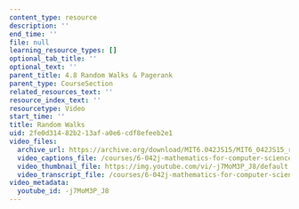 ```yaml
---
content_type: resource
description: ''
end_time: ''
file: null
learning_resource_types: []
optional_tab_title: ''
optional_text: ''
parent_title: 4.8 Random Walks & Pagerank
parent_type: CourseSection
related_resources_text: ''
resource_index_text: ''
resourcetype: Video
start_time: ''
title: Random Walks
uid: 2fe0d314-82b2-13af-a0e6-cdf8efeeb2e1
video_files:
  archive_url: https://archive.org/download/MIT6.042JS15/MIT6_042JS15_random_walks_ipod.mp4
  video_captions_file: /courses/6-042j-mathematics-for-computer-science-spring-2015/09e06524aaba543291e067dde60223fb_-j7MoM3P_J8.vtt
  video_thumbnail_file: https://img.youtube.com/vi/-j7MoM3P_J8/default.jpg
  video_transcript_file: /courses/6-042j-mathematics-for-computer-science-spring-2015/b7ac9c675a5b059eaa6407df83e339a2_-j7MoM3P_J8.pdf
video_metadata:
  youtube_id: -j7MoM3P_J8
---
```

